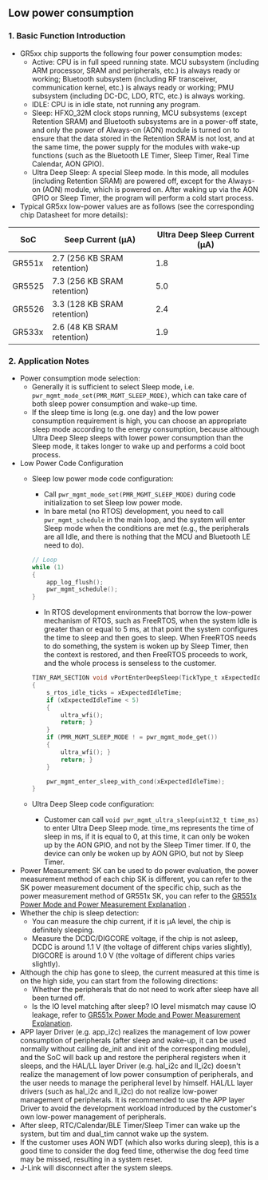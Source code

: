 ## Low power consumption



### 1. Basic Function Introduction

- GR5xx chip supports the following four power consumption modes:
    - Active: CPU is in full speed running state. MCU subsystem (including ARM processor, SRAM and peripherals, etc.) is always ready or working; Bluetooth subsystem (including RF transceiver, communication kernel, etc.) is always ready or working; PMU subsystem (including DC-DC, LDO, RTC, etc.) is always working.
    - IDLE: CPU is in idle state, not running any program.
    - Sleep: HFXO_32M clock stops running, MCU subsystems (except Retention SRAM) and Bluetooth subsystems are in a power-off state, and only the power of Always-on (AON) module is turned on to ensure that the data stored in the Retention SRAM is not lost, and at the same time, the power supply for the modules with wake-up functions (such as the Bluetooth LE Timer, Sleep Timer, Real Time Calendar, AON GPIO).
    - Ultra Deep Sleep: A special Sleep mode. In this mode, all modules (including Retention SRAM) are powered off, except for the Always-on (AON) module, which is powered on. After waking up via the AON GPIO or Sleep Timer, the program will perform a cold start process.
- Typical GR5xx low-power values are as follows (see the corresponding chip Datasheet for more details):

| SoC    | Seep Current (μA)          | Ultra Deep Sleep Current (μA) |
| ------ | --------------------------- | ----------------------------- |
| GR551x | 2.7 (256 KB SRAM retention) | 1.8 |
| GR5525 | 7.3 (256 KB SRAM retention) | 5.0 |
| GR5526 | 3.3 (128 KB SRAM retention) | 2.4 |
| GR533x | 2.6 (48 KB SRAM retention)  | 1.9 |



### 2. Application Notes

- Power consumption mode selection:
    - Generally it is sufficient to select Sleep mode, i.e. ```pwr_mgmt_mode_set(PMR_MGMT_SLEEP_MODE)```, which can take care of both sleep power consumption and wake-up time.
    - If the sleep time is long (e.g. one day) and the low power consumption requirement is high, you can choose an appropriate sleep mode according to the energy consumption, because although Ultra Deep Sleep sleeps with lower power consumption than the Sleep mode, it takes longer to wake up and performs a cold boot process.
- Low Power Code Configuration
    - Sleep low power mode code configuration:
        - Call ``pwr_mgmt_mode_set(PMR_MGMT_SLEEP_MODE)`` during code initialization to set Sleep low power mode.
        - In bare metal (no RTOS) development, you need to call ``pwr_mgmt_schedule`` in the main loop, and the system will enter Sleep mode when the conditions are met (e.g., the peripherals are all Idle, and there is nothing that the MCU and Bluetooth LE need to do).
        ```c
        // Loop
        while (1)
        {
            app_log_flush();
            pwr_mgmt_schedule();
        }
        ```

        - In RTOS development environments that borrow the low-power mechanism of RTOS, such as FreeRTOS, when the system Idle is greater than or equal to 5 ms, at that point the system configures the time to sleep and then goes to sleep. When FreeRTOS needs to do something, the system is woken up by Sleep Timer, then the context is restored, and then FreeRTOS proceeds to work, and the whole process is senseless to the customer.

        ```c
        TINY_RAM_SECTION void vPortEnterDeepSleep(TickType_t xExpectedIdleTime)
        {
            s_rtos_idle_ticks = xExpectedIdleTime;
            if (xExpectedIdleTime < 5)
            {
                ultra_wfi();
                return; }
            }
            if (PMR_MGMT_SLEEP_MODE ! = pwr_mgmt_mode_get())
            {
                ultra_wfi(); }
                return; }
            }
        
            pwr_mgmt_enter_sleep_with_cond(xExpectedIdleTime);
        }
        ```

    - Ultra Deep Sleep code configuration:
      
        - Customer can call ```void pwr_mgmt_ultra_sleep(uint32_t time_ms)``` to enter Ultra Deep Sleep mode. time_ms represents the time of sleep in ms, if it is equal to 0, at this time, it can only be woken up by the AON GPIO, and not by the Sleep Timer timer. If 0, the device can only be woken up by AON GPIO, but not by Sleep Timer.
- Power Measurement: SK can be used to do power evaluation, the power measurement method of each chip SK is different, you can refer to the SK power measurement document of the specific chip, such as the power measurement method of GR551x SK, you can refer to the [GR551x Power Mode and Power Measurement Explanation](https://docs.goodix.com/zh/online/gr551x_sleep_mode_power_measure_note/V2.1) .
- Whether the chip is sleep detection:
    - You can measure the chip current, if it is μA level, the chip is definitely sleeping.
    - Measure the DCDC/DIGCORE voltage, if the chip is not asleep, DCDC is around 1.1 V (the voltage of different chips varies slightly), DIGCORE is around 1.0 V (the voltage of different chips varies slightly).
- Although the chip has gone to sleep, the current measured at this time is on the high side, you can start from the following directions:
    - Whether the peripherals that do not need to work after sleep have all been turned off.
    - Is the IO level matching after sleep? IO level mismatch may cause IO leakage, refer to [GR551x Power Mode and Power Measurement Explanation](https://docs.goodix.com/zh/online/gr551x_sleep_mode_power_measure_note/V2.1).
- APP layer Driver (e.g. app_i2c) realizes the management of low power consumption of peripherals (after sleep and wake-up, it can be used normally without calling de_init and init of the corresponding module), and the SoC will back up and restore the peripheral registers when it sleeps, and the HAL/LL layer Driver (e.g. hal_i2c and ll_i2c) doesn't realize the management of low power consumption of peripherals, and the user needs to manage the peripheral level by himself. HAL/LL layer drivers (such as hal_i2c and ll_i2c) do not realize low-power management of peripherals. It is recommended to use the APP layer Driver to avoid the development workload introduced by the customer's own low-power management of peripherals.
- After sleep, RTC/Calendar/BLE Timer/Sleep Timer can wake up the system, but tim and dual_tim cannot wake up the system.
- If the customer uses AON WDT (which also works during sleep), this is a good time to consider the dog feed time, otherwise the dog feed time may be missed, resulting in a system reset.
- J-Link will disconnect after the system sleeps.


